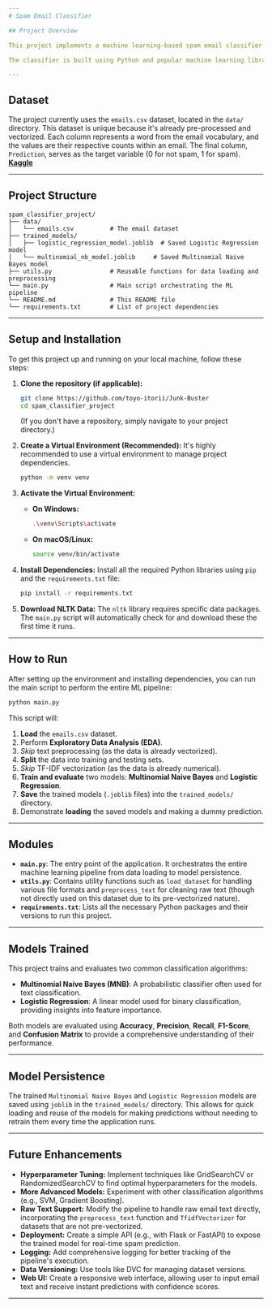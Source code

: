 ```yaml
---
# Spam Email Classifier

## Project Overview

This project implements a machine learning-based spam email classifier. It demonstrates a typical end-to-end machine learning workflow, including **data loading**, **exploratory data analysis (EDA)**, text preprocessing (though skipped for the provided dataset which is pre-vectorized), **data splitting**, **model training**, **evaluation**, and **persistence**.

The classifier is built using Python and popular machine learning libraries like `pandas`, `scikit-learn`, and `nltk`.

---
```

## Dataset

The project currently uses the `emails.csv` dataset, located in the `data/` directory. This dataset is unique because it's already pre-processed and vectorized. Each column represents a word from the email vocabulary, and the values are their respective counts within an email. The final column, `Prediction`, serves as the target variable (0 for not spam, 1 for spam).
[**Kaggle**](https://www.kaggle.com/datasets/balaka18/email-spam-classification-dataset-csv)

---
## Project Structure

```
spam_classifier_project/
├── data/
│   └── emails.csv          # The email dataset
├── trained_models/
│   ├── logistic_regression_model.joblib  # Saved Logistic Regression model
│   └── multinomial_nb_model.joblib     # Saved Multinomial Naive Bayes model
├── utils.py                # Reusable functions for data loading and preprocessing
└── main.py                 # Main script orchestrating the ML pipeline
└── README.md               # This README file
└── requirements.txt        # List of project dependencies
```

---
## Setup and Installation

To get this project up and running on your local machine, follow these steps:

1.  **Clone the repository (if applicable):**
    ```bash
    git clone https://github.com/toyo-itorii/Junk-Buster
    cd spam_classifier_project
    ```
    (If you don't have a repository, simply navigate to your project directory.)

2.  **Create a Virtual Environment (Recommended):**
    It's highly recommended to use a virtual environment to manage project dependencies.
    ```bash
    python -m venv venv
    ```

3.  **Activate the Virtual Environment:**
    * **On Windows:**
        ```bash
        .\venv\Scripts\activate
        ```
    * **On macOS/Linux:**
        ```bash
        source venv/bin/activate
        ```

4.  **Install Dependencies:**
    Install all the required Python libraries using `pip` and the `requirements.txt` file:
    ```bash
    pip install -r requirements.txt
    ```

5.  **Download NLTK Data:**
    The `nltk` library requires specific data packages. The `main.py` script will automatically check for and download these the first time it runs.

---
## How to Run

After setting up the environment and installing dependencies, you can run the main script to perform the entire ML pipeline:

```bash
python main.py
```

This script will:
1.  **Load** the `emails.csv` dataset.
2.  Perform **Exploratory Data Analysis (EDA)**.
3.  *Skip* text preprocessing (as the data is already vectorized).
4.  **Split** the data into training and testing sets.
5.  *Skip* TF-IDF vectorization (as the data is already numerical).
6.  **Train and evaluate** two models: **Multinomial Naive Bayes** and **Logistic Regression**.
7.  **Save** the trained models (`.joblib` files) into the `trained_models/` directory.
8.  Demonstrate **loading** the saved models and making a dummy prediction.

---
## Modules

* **`main.py`**: The entry point of the application. It orchestrates the entire machine learning pipeline from data loading to model persistence.
* **`utils.py`**: Contains utility functions such as `load_dataset` for handling various file formats and `preprocess_text` for cleaning raw text (though not directly used on this dataset due to its pre-vectorized nature).
* **`requirements.txt`**: Lists all the necessary Python packages and their versions to run this project.

---
## Models Trained

This project trains and evaluates two common classification algorithms:

* **Multinomial Naive Bayes (MNB)**: A probabilistic classifier often used for text classification.
* **Logistic Regression**: A linear model used for binary classification, providing insights into feature importance.

Both models are evaluated using **Accuracy**, **Precision**, **Recall**, **F1-Score**, and **Confusion Matrix** to provide a comprehensive understanding of their performance.

---
## Model Persistence

The trained `Multinomial Naive Bayes` and `Logistic Regression` models are saved using `joblib` in the `trained_models/` directory. This allows for quick loading and reuse of the models for making predictions without needing to retrain them every time the application runs.

---
## Future Enhancements

* **Hyperparameter Tuning:** Implement techniques like GridSearchCV or RandomizedSearchCV to find optimal hyperparameters for the models.
* **More Advanced Models:** Experiment with other classification algorithms (e.g., SVM, Gradient Boosting).
* **Raw Text Support:** Modify the pipeline to handle raw email text directly, incorporating the `preprocess_text` function and `TfidfVectorizer` for datasets that are not pre-vectorized.
* **Deployment:** Create a simple API (e.g., with Flask or FastAPI) to expose the trained model for real-time spam prediction.
* **Logging:** Add comprehensive logging for better tracking of the pipeline's execution.
* **Data Versioning:** Use tools like DVC for managing dataset versions.
* **Web UI:** Create a responsive web interface, allowing user to input email text and receive instant predictions with confidence scores.
---
